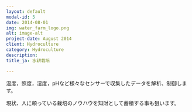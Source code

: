 ```yaml
---
layout: default
modal-id: 5
date: 2014-08-01
img: water_farm_logo.png
alt: image-alt
project-date: August 2014
client: Hydroculture 
category: Hydroculture
description:
title_ja: 水耕栽培

---
```

温度，照度，湿度，pHなど様々なセンサーで収集したデータを解析、制御します。

現状、人に頼っている栽培のノウハウを知財として蓄積する事も狙います。
